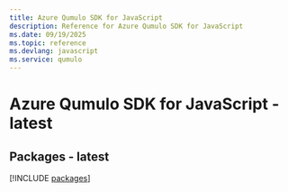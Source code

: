 ```yaml
---
title: Azure Qumulo SDK for JavaScript
description: Reference for Azure Qumulo SDK for JavaScript
ms.date: 09/19/2025
ms.topic: reference
ms.devlang: javascript
ms.service: qumulo
---
```

# Azure Qumulo SDK for JavaScript - latest
## Packages - latest
[!INCLUDE [packages](qumulo-index.md)]